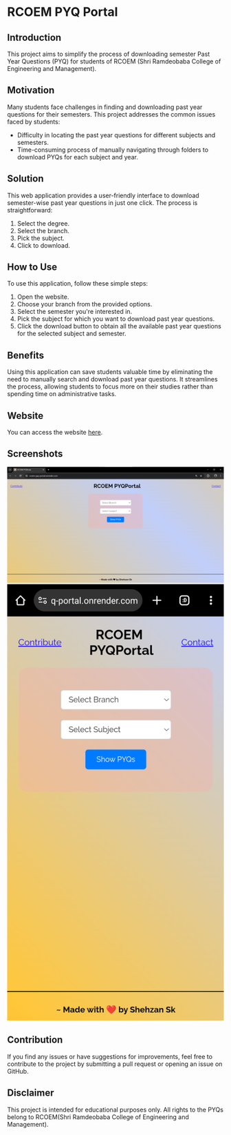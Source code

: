 # RCOEM PYQ Portal

## Introduction
This project aims to simplify the process of downloading semester Past Year Questions (PYQ) for students of RCOEM (Shri Ramdeobaba College of Engineering and Management). 

## Motivation
Many students face challenges in finding and downloading past year questions for their semesters. This project addresses the common issues faced by students:
- Difficulty in locating the past year questions for different subjects and semesters.
- Time-consuming process of manually navigating through folders to download PYQs for each subject and year.

## Solution
This web application provides a user-friendly interface to download semester-wise past year questions in just one click. The process is straightforward:
1. Select the degree.
2. Select the branch.
3. Pick the subject.
4. Click to download.

## How to Use
To use this application, follow these simple steps:
1. Open the website.
2. Choose your branch from the provided options.
3. Select the semester you're interested in.
4. Pick the subject for which you want to download past year questions.
5. Click the download button to obtain all the available past year questions for the selected subject and semester.

## Benefits
Using this application can save students valuable time by eliminating the need to manually search and download past year questions. It streamlines the process, allowing students to focus more on their studies rather than spending time on administrative tasks.

## Website
You can access the website [here](https://rcoem-pyq-portal.onrender.com/).

## Screenshots

![Screenshot 1](Screenshots/S1.png)
![Screenshot 2](Screenshots/S2.png)

## Contribution
If you find any issues or have suggestions for improvements, feel free to contribute to the project by submitting a pull request or opening an issue on GitHub.

## Disclaimer
This project is intended for educational purposes only. All rights to the PYQs belong to RCOEM(Shri Ramdeobaba College of Engineering and Management).
